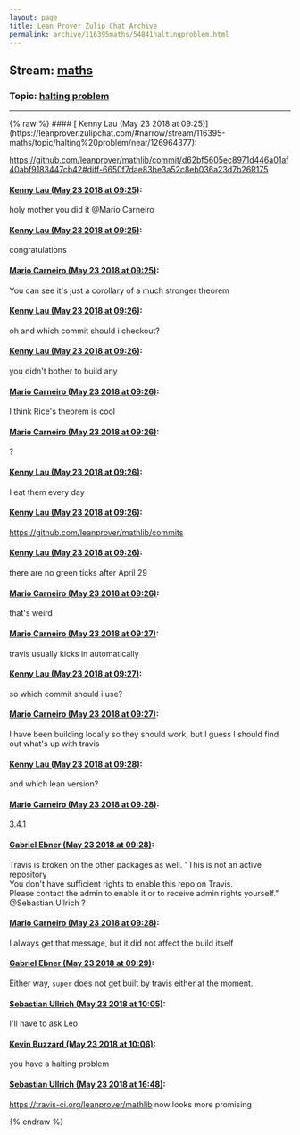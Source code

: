 ```yaml
---
layout: page
title: Lean Prover Zulip Chat Archive 
permalink: archive/116395maths/54841haltingproblem.html
---
```


## Stream: [maths](https://leanprover-community.github.io/archive/116395maths/index.html)
### Topic: [halting problem](https://leanprover-community.github.io/archive/116395maths/54841haltingproblem.html)

---

<base href="https://leanprover.zulipchat.com">
{% raw %}
#### [ Kenny Lau (May 23 2018 at 09:25)](https://leanprover.zulipchat.com/#narrow/stream/116395-maths/topic/halting%20problem/near/126964377):
<p><a href="https://github.com/leanprover/mathlib/commit/d62bf5605ec8971d446a01af40abf9183447cb42#diff-6650f7dae83be3a52c8eb036a23d7b26R175" target="_blank" title="https://github.com/leanprover/mathlib/commit/d62bf5605ec8971d446a01af40abf9183447cb42#diff-6650f7dae83be3a52c8eb036a23d7b26R175">https://github.com/leanprover/mathlib/commit/d62bf5605ec8971d446a01af40abf9183447cb42#diff-6650f7dae83be3a52c8eb036a23d7b26R175</a></p>

#### [ Kenny Lau (May 23 2018 at 09:25)](https://leanprover.zulipchat.com/#narrow/stream/116395-maths/topic/halting%20problem/near/126964379):
<p>holy mother you did it <span class="user-mention" data-user-id="110049">@Mario Carneiro</span></p>

#### [ Kenny Lau (May 23 2018 at 09:25)](https://leanprover.zulipchat.com/#narrow/stream/116395-maths/topic/halting%20problem/near/126964380):
<p>congratulations</p>

#### [ Mario Carneiro (May 23 2018 at 09:25)](https://leanprover.zulipchat.com/#narrow/stream/116395-maths/topic/halting%20problem/near/126964383):
<p>You can see it's just a corollary of a much stronger theorem</p>

#### [ Kenny Lau (May 23 2018 at 09:26)](https://leanprover.zulipchat.com/#narrow/stream/116395-maths/topic/halting%20problem/near/126964401):
<p>oh and which commit should i checkout?</p>

#### [ Kenny Lau (May 23 2018 at 09:26)](https://leanprover.zulipchat.com/#narrow/stream/116395-maths/topic/halting%20problem/near/126964425):
<p>you didn't bother to build any</p>

#### [ Mario Carneiro (May 23 2018 at 09:26)](https://leanprover.zulipchat.com/#narrow/stream/116395-maths/topic/halting%20problem/near/126964426):
<p>I think Rice's theorem is cool</p>

#### [ Mario Carneiro (May 23 2018 at 09:26)](https://leanprover.zulipchat.com/#narrow/stream/116395-maths/topic/halting%20problem/near/126964427):
<p>?</p>

#### [ Kenny Lau (May 23 2018 at 09:26)](https://leanprover.zulipchat.com/#narrow/stream/116395-maths/topic/halting%20problem/near/126964428):
<p>I eat them every day</p>

#### [ Kenny Lau (May 23 2018 at 09:26)](https://leanprover.zulipchat.com/#narrow/stream/116395-maths/topic/halting%20problem/near/126964429):
<p><a href="https://github.com/leanprover/mathlib/commits" target="_blank" title="https://github.com/leanprover/mathlib/commits">https://github.com/leanprover/mathlib/commits</a></p>

#### [ Kenny Lau (May 23 2018 at 09:26)](https://leanprover.zulipchat.com/#narrow/stream/116395-maths/topic/halting%20problem/near/126964430):
<p>there are no green ticks after April 29</p>

#### [ Mario Carneiro (May 23 2018 at 09:26)](https://leanprover.zulipchat.com/#narrow/stream/116395-maths/topic/halting%20problem/near/126964434):
<p>that's weird</p>

#### [ Mario Carneiro (May 23 2018 at 09:27)](https://leanprover.zulipchat.com/#narrow/stream/116395-maths/topic/halting%20problem/near/126964442):
<p>travis usually kicks in automatically</p>

#### [ Kenny Lau (May 23 2018 at 09:27)](https://leanprover.zulipchat.com/#narrow/stream/116395-maths/topic/halting%20problem/near/126964445):
<p>so which commit should i use?</p>

#### [ Mario Carneiro (May 23 2018 at 09:27)](https://leanprover.zulipchat.com/#narrow/stream/116395-maths/topic/halting%20problem/near/126964450):
<p>I have been building locally so they should work, but I guess I should find out what's up with travis</p>

#### [ Kenny Lau (May 23 2018 at 09:28)](https://leanprover.zulipchat.com/#narrow/stream/116395-maths/topic/halting%20problem/near/126964490):
<p>and which lean version?</p>

#### [ Mario Carneiro (May 23 2018 at 09:28)](https://leanprover.zulipchat.com/#narrow/stream/116395-maths/topic/halting%20problem/near/126964491):
<p>3.4.1</p>

#### [ Gabriel Ebner (May 23 2018 at 09:28)](https://leanprover.zulipchat.com/#narrow/stream/116395-maths/topic/halting%20problem/near/126964492):
<p>Travis is broken on the other packages as well. "This is not an active repository<br>
You don't have sufficient rights to enable this repo on Travis. <br>
Please contact the admin to enable it or to receive admin rights yourself." <span class="user-mention" data-user-id="110024">@Sebastian Ullrich</span> ?</p>

#### [ Mario Carneiro (May 23 2018 at 09:28)](https://leanprover.zulipchat.com/#narrow/stream/116395-maths/topic/halting%20problem/near/126964497):
<p>I always get that message, but it did not affect the build itself</p>

#### [ Gabriel Ebner (May 23 2018 at 09:29)](https://leanprover.zulipchat.com/#narrow/stream/116395-maths/topic/halting%20problem/near/126964505):
<p>Either way, <code>super</code> does not get built by travis either at the moment.</p>

#### [ Sebastian Ullrich (May 23 2018 at 10:05)](https://leanprover.zulipchat.com/#narrow/stream/116395-maths/topic/halting%20problem/near/126965515):
<p>I'll have to ask Leo</p>

#### [ Kevin Buzzard (May 23 2018 at 10:06)](https://leanprover.zulipchat.com/#narrow/stream/116395-maths/topic/halting%20problem/near/126965572):
<p>you have a halting problem</p>

#### [ Sebastian Ullrich (May 23 2018 at 16:48)](https://leanprover.zulipchat.com/#narrow/stream/116395-maths/topic/halting%20problem/near/126979574):
<p><a href="https://travis-ci.org/leanprover/mathlib" target="_blank" title="https://travis-ci.org/leanprover/mathlib">https://travis-ci.org/leanprover/mathlib</a> now looks more promising</p>


{% endraw %}
